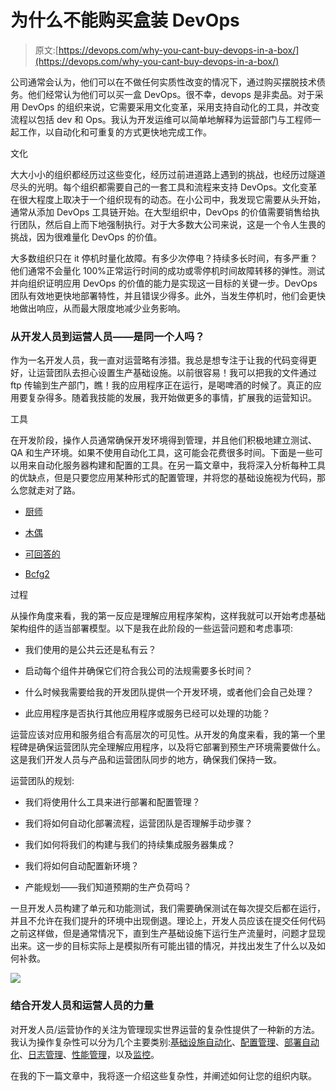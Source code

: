 # 为什么不能购买盒装 DevOps

> 原文:[https://devops.com/why-you-cant-buy-devops-in-a-box/](https://devops.com/why-you-cant-buy-devops-in-a-box/)

公司通常会认为，他们可以在不做任何实质性改变的情况下，通过购买摆脱技术债务。他们经常认为他们可以买一盒 DevOps。很不幸，devops 是非卖品。对于采用 DevOps 的组织来说，它需要采用文化变革，采用支持自动化的工具，并改变流程以包括 dev 和 Ops。我认为开发运维可以简单地解释为运营部门与工程师一起工作，以自动化和可重复的方式更快地完成工作。

文化

大大小小的组织都经历过这些变化，经历过前进道路上遇到的挑战，也经历过隧道尽头的光明。每个组织都需要自己的一套工具和流程来支持 DevOps。文化变革在很大程度上取决于一个组织现有的动态。在小公司中，我发现它需要从头开始，通常从添加 DevOps 工具链开始。在大型组织中，DevOps 的价值需要销售给执行团队，然后自上而下地强制执行。对于大多数大公司来说，这是一个令人生畏的挑战，因为很难量化 DevOps 的价值。

大多数组织只在 it 停机时量化故障。有多少次停电？持续多长时间，有多严重？他们通常不会量化 100%正常运行时间的成功或零停机时间故障转移的弹性。测试并向组织证明应用 DevOps 的价值的能力是实现这一目标的关键一步。DevOps 团队有效地更快地部署特性，并且错误少得多。此外，当发生停机时，他们会更快地做出响应，从而最大限度地减少业务影响。

### 从开发人员到运营人员——是同一个人吗？

作为一名开发人员，我一直对运营略有涉猎。我总是想专注于让我的代码变得更好，让运营团队去担心设置生产基础设施。以前很容易！我可以把我的文件通过 ftp 传输到生产部门，瞧！我的应用程序正在运行，是喝啤酒的时候了。真正的应用要复杂得多。随着我技能的发展，我开始做更多的事情，扩展我的运营知识。

工具

在开发阶段，操作人员通常确保开发环境得到管理，并且他们积极地建立测试、QA 和生产环境。如果不使用自动化工具，这可能会花费很多时间。下面是一些可以用来自动化服务器构建和配置的工具。在另一篇文章中，我将深入分析每种工具的优缺点，但是只要您应用某种形式的配置管理，并将您的基础设施视为代码，那么您就走对了路。

*   [厨师](https://www.opscode.com/chef/)

*   [木偶](https://puppetlabs.com/)

*   [可回答的](http://www.ansibleworks.com/)

*   [Bcfg2](http://trac.mcs.anl.gov/projects/bcfg2/)

过程

从操作角度来看，我的第一反应是理解应用程序架构，这样我就可以开始考虑基础架构组件的适当部署模型。以下是我在此阶段的一些运营问题和考虑事项:

*   我们使用的是公共云还是私有云？

*   启动每个组件并确保它们符合我公司的法规需要多长时间？

*   什么时候我需要给我的开发团队提供一个开发环境，或者他们会自己处理？

*   此应用程序是否执行其他应用程序或服务已经可以处理的功能？

运营应该对应用和服务组合有高层次的可见性。从开发的角度来看，我的第一个里程碑是确保运营团队完全理解应用程序，以及将它部署到预生产环境需要做什么。这是我们开发人员与产品和运营团队同步的地方，确保我们保持一致。

运营团队的规划:

*   我们将使用什么工具来进行部署和配置管理？

*   我们将如何自动化部署流程，运营团队是否理解手动步骤？

*   我们如何将我们的构建与我们的持续集成服务器集成？

*   我们将如何自动配置新环境？

*   产能规划——我们知道预期的生产负荷吗？

一旦开发人员构建了单元和功能测试，我们需要确保测试在每次提交后都在运行，并且不允许在我们提升的环境中出现倒退。理论上，开发人员应该在提交任何代码之前这样做，但是通常情况下，直到生产基础设施下运行生产流量时，问题才显现出来。这一步的目标实际上是模拟所有可能出错的情况，并找出发生了什么以及如何补救。

![](../Images/f54b12e91e9312b218e0e65f82aa0503.png)

### 结合开发人员和运营人员的力量

对开发人员/运营协作的关注为管理现实世界运营的复杂性提供了一种新的方法。我认为操作复杂性可以分为几个主要类别:[基础设施自动化](https://en.wikipedia.org/wiki/Cloud_computing)、[配置管理](https://en.wikipedia.org/wiki/Configuration_management)、[部署自动化](https://en.wikipedia.org/wiki/Continuous_integration)、[日志管理](https://en.wikipedia.org/wiki/Log_management_and_intelligence)、[性能管理](https://en.wikipedia.org/wiki/Application_performance_management)，以及[监控](https://en.wikipedia.org/wiki/System_monitoring)。

在我的下一篇文章中，我将逐一介绍这些复杂性，并阐述如何让您的组织内联。